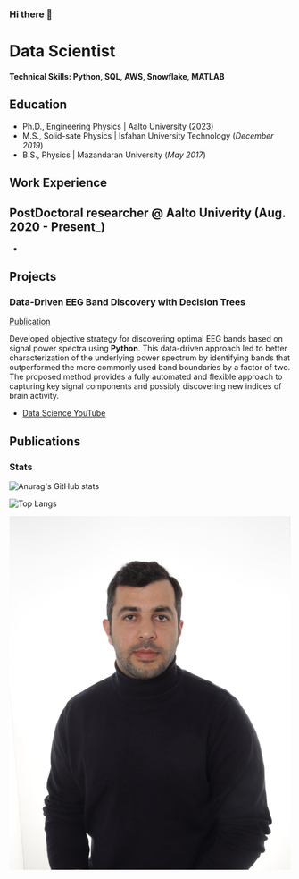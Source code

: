 ### Hi there 👋


# Data Scientist

#### Technical Skills: Python, SQL, AWS, Snowflake, MATLAB

## Education
- Ph.D., Engineering Physics | Aalto University (2023)								       		
- M.S., Solid-sate Physics	| Isfahan University Technology (_December 2019_)	 			        		
- B.S., Physics | Mazandaran University (_May 2017_)

## Work Experience
**PostDoctoral researcher @ Aalto Univerity (Aug. 2020 - Present_)**
- 
- 

## Projects
### Data-Driven EEG Band Discovery with Decision Trees
[Publication](https://www.mdpi.com/1424-8220/22/8/3048)

Developed objective strategy for discovering optimal EEG bands based on signal power spectra using **Python**. This data-driven approach led to better characterization of the underlying power spectrum by identifying bands that outperformed the more commonly used band boundaries by a factor of two. The proposed method provides a fully automated and flexible approach to capturing key signal components and possibly discovering new indices of brain activity.

- [Data Science YouTube](https://www.youtube.com/channel/UCa9gErQ9AE5jT2DZLjXBIdA)

## Publications


### Stats
![Anurag's GitHub stats](https://github-readme-stats.vercel.app/api?username=sahashemip&show_icons=true&theme=tokyonight&bg_color=d2e2d7&text_color=020106&icon_color=020106&title_color=3d61cd&border_color=020106)

![Top Langs](https://github-readme-stats.vercel.app/api/top-langs/?username=sahashemip&exclude_repo=github-readme-stats,anuraghazra.github.io&&bg_color=d2e2d7&text_color=020106&icon_color=020106&title_color=3d61cd&border_color=020106)

![EEG Band Discovery](/img/me.jpg)
